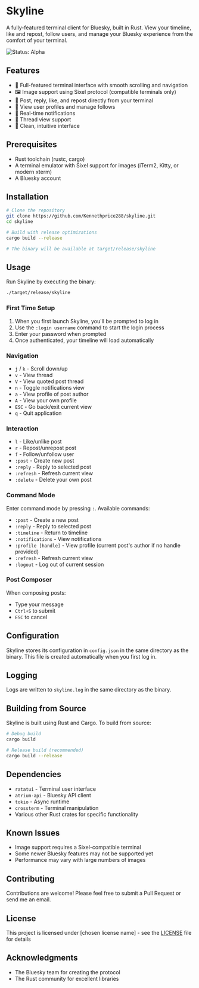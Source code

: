 # Skyline

A fully-featured terminal client for Bluesky, built in Rust. View your timeline, like and repost, follow users, and manage your Bluesky experience from the comfort of your terminal.

![Status: Alpha](https://img.shields.io/badge/status-alpha-orange)

## Features

- 🌈 Full-featured terminal interface with smooth scrolling and navigation
- 🖼️ Image support using Sixel protocol (compatible terminals only)
- 💬 Post, reply, like, and repost directly from your terminal
- 👤 View user profiles and manage follows
- 🔔 Real-time notifications
- 📱 Thread view support
- 🎨 Clean, intuitive interface

## Prerequisites

- Rust toolchain (rustc, cargo)
- A terminal emulator with Sixel support for images (iTerm2, Kitty, or modern xterm)
- A Bluesky account

## Installation

```bash
# Clone the repository
git clone https://github.com/Kennethprice288/skyline.git
cd skyline

# Build with release optimizations
cargo build --release

# The binary will be available at target/release/skyline
```

## Usage

Run Skyline by executing the binary:

```bash
./target/release/skyline
```

### First Time Setup

1. When you first launch Skyline, you'll be prompted to log in
2. Use the `:login username` command to start the login process
3. Enter your password when prompted
4. Once authenticated, your timeline will load automatically

### Navigation

- `j` / `k` - Scroll down/up
- `v` - View thread
- `V` - View quoted post thread
- `n` - Toggle notifications view
- `a` - View profile of post author
- `A` - View your own profile
- `ESC` - Go back/exit current view
- `q` - Quit application

### Interaction

- `l` - Like/unlike post
- `r` - Repost/unrepost post
- `f` - Follow/unfollow user
- `:post` - Create new post
- `:reply` - Reply to selected post
- `:refresh` - Refresh current view
- `:delete` - Delete your own post

### Command Mode

Enter command mode by pressing `:`. Available commands:

- `:post` - Create a new post
- `:reply` - Reply to selected post
- `:timeline` - Return to timeline
- `:notifications` - View notifications
- `:profile [handle]` - View profile (current post's author if no handle provided)
- `:refresh` - Refresh current view
- `:logout` - Log out of current session

### Post Composer

When composing posts:
- Type your message
- `Ctrl+S` to submit
- `ESC` to cancel

## Configuration

Skyline stores its configuration in `config.json` in the same directory as the binary. This file is created automatically when you first log in.

## Logging

Logs are written to `skyline.log` in the same directory as the binary.

## Building from Source

Skyline is built using Rust and Cargo. To build from source:

```bash
# Debug build
cargo build

# Release build (recommended)
cargo build --release
```

## Dependencies

- `ratatui` - Terminal user interface
- `atrium-api` - Bluesky API client
- `tokio` - Async runtime
- `crossterm` - Terminal manipulation
- Various other Rust crates for specific functionality

## Known Issues

- Image support requires a Sixel-compatible terminal
- Some newer Bluesky features may not be supported yet
- Performance may vary with large numbers of images

## Contributing

Contributions are welcome! Please feel free to submit a Pull Request or send me an email.

## License

This project is licensed under [chosen license name] - see the [LICENSE](LICENSE) file for details

## Acknowledgments

- The Bluesky team for creating the protocol
- The Rust community for excellent libraries
